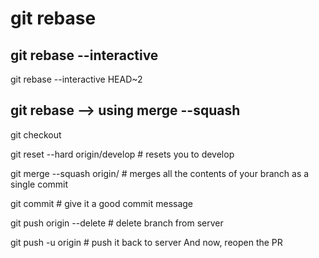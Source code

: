 # git rebase

## git rebase --interactive

git rebase --interactive HEAD~2

## git rebase --> using merge --squash
git checkout <your-branch>

git reset --hard origin/develop # resets you to develop

git merge --squash origin/<your-branch> # merges all the contents of your branch as a single commit

git commit # give it a good commit message

git push origin --delete <your-branch> # delete branch from server

git push -u origin <your-branch> # push it back to server And now, reopen the PR

